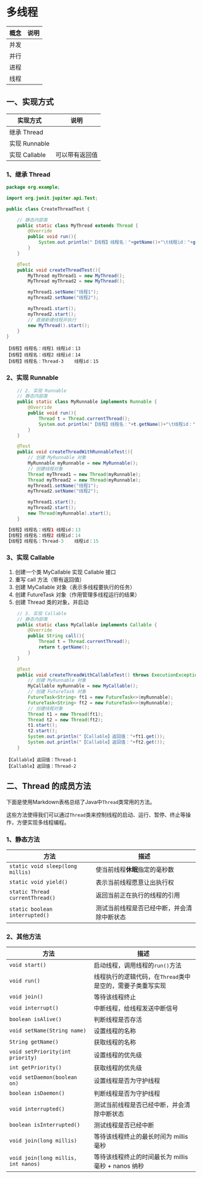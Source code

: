 # 多线程

| 概念 | 说明 |
| ---- | ---- |
| 并发 |      |
| 并行 |      |
| 进程 |      |
| 线程 |      |

## 一、实现方式

| 实现方式      | 说明           |
| ------------- | -------------- |
| 继承 Thread   |                |
| 实现 Runnable |                |
| 实现 Callable | 可以带有返回值 |

### 1、继承 Thread

```java
package org.example;

import org.junit.jupiter.api.Test;

public class CreateThreadTest {

    // 静态内部类
    public static class MyThread extends Thread {
        @Override
        public void run(){
            System.out.println("【线程】线程名："+getName()+"\t线程id："+getId());
        }
    }

    @Test
    public void createThreadTest(){
        MyThread myThread1 = new MyThread();
        MyThread myThread2 = new MyThread();

        myThread1.setName("线程1");
        myThread2.setName("线程2");

        myThread1.start();
        myThread2.start();
        // 直接新建线程并执行
        new MyThread().start();
    }
}
```

```
【线程】线程名：线程1	线程id：13
【线程】线程名：线程2	线程id：14
【线程】线程名：Thread-3	线程id：15
```

### 2、实现 Runnable

```java
    // 2. 实现 Runnable
    // 静态内部类
    public static class MyRunnable implements Runnable {
        @Override
        public void run(){
            Thread t = Thread.currentThread();
            System.out.println("【线程】线程名："+t.getName()+"\t线程id："+t.getId());
        }
    }

    @Test
    public void createThreadWithRunnableTest(){
        // 创建 MyRunnable 对象
        MyRunnable myRunnable = new MyRunnable();
        // 创建线程对象
        Thread myThread1 = new Thread(myRunnable);
        Thread myThread2 = new Thread(myRunnable);
        myThread1.setName("线程1");
        myThread2.setName("线程2");

        myThread1.start();
        myThread2.start();
        new Thread(myRunnable).start();
    }
```

```java
【线程】线程名：线程1	线程id：13
【线程】线程名：线程2	线程id：14
【线程】线程名：Thread-3	线程id：15
```

### 3、实现 Callable

1. 创建一个类 MyCallable 实现 Callable 接口
2. 重写 call 方法（带有返回值）
3. 创建 MyCallable 对象（表示多线程要执行的任务）
4. 创建 FutureTask 对象（作用管理多线程运行的结果）
5. 创建 Thread 类的对象，并启动

```java
    // 3. 实现 Callable
    // 静态内部类
    public static class MyCallable implements Callable {
        @Override
        public String call(){
            Thread t = Thread.currentThread();
            return t.getName();
        }
    }

    @Test
    public void createThreadWithCallableTest() throws ExecutionException, InterruptedException {
        // 创建 MyRunnable 对象
        MyCallable myRunnable = new MyCallable();
        // 创建 FutureTask 对象
        FutureTask<String> ft1 = new FutureTask<>(myRunnable);
        FutureTask<String> ft2 = new FutureTask<>(myRunnable);
        // 创建线程对象
        Thread t1 = new Thread(ft1);
        Thread t2 = new Thread(ft2);
        t1.start();
        t2.start();
        System.out.println("【Callable】返回值："+ft1.get());
        System.out.println("【Callable】返回值："+ft2.get());
    }
```

```
【Callable】返回值：Thread-1
【Callable】返回值：Thread-2
```

## 二、Thread 的成员方法

下面是使用Markdown表格总结了Java中`Thread`类常用的方法。

这些方法使得我们可以通过`Thread`类来控制线程的启动、运行、暂停、终止等操作，方便实现多线程编程。

### 1、静态方法
| 方法                             | 描述                                       |
| -------------------------------- | ------------------------------------------ |
| `static void sleep(long millis)` | 使当前线程**休眠**指定的毫秒数             |
| `static void yield()`            | 表示当前线程愿意让出执行权                 |
| `static Thread currentThread()`  | 返回当前正在执行的线程的引用               |
| `static boolean interrupted()`   | 测试当前线程是否已经中断，并会清除中断状态 |


### 2、其他方法

| 方法                                | 描述                                                       |
| ----------------------------------- | ---------------------------------------------------------- |
| `void start()`                      | 启动线程，调用线程的`run()`方法                            |
| `void run()`                        | 线程执行的逻辑代码，在`Thread`类中是空的，需要子类重写实现 |
| `void join()`                       | 等待该线程终止                                             |
| `void interrupt()`                  | 中断线程，给线程发送中断信号                               |
| `boolean isAlive()`                 | 判断线程是否存活                                           |
| `void setName(String name)`         | 设置线程的名称                                             |
| `String getName()`                  | 获取线程的名称                                             |
| `void setPriority(int priority)`    | 设置线程的优先级                                           |
| `int getPriority()`                 | 获取线程的优先级                                           |
| `void setDaemon(boolean on)`        | 设置线程是否为守护线程                                     |
| `boolean isDaemon()`                | 判断线程是否为守护线程                                     |
| `void interrupted()`                | 测试当前线程是否已经中断，并会清除中断状态                 |
| `boolean isInterrupted()`           | 测试线程是否已经中断                                       |
| `void join(long millis)`            | 等待该线程终止的最长时间为 millis 毫秒                     |
| `void join(long millis, int nanos)` | 等待该线程终止的时间最长为 millis 毫秒 + nanos 纳秒        |

